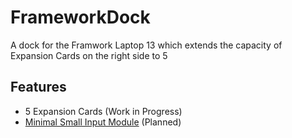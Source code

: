 # FrameworkDock

A dock for the Framwork Laptop 13 which extends the capacity of Expansion Cards on the right side to 5

## Features

- 5 Expansion Cards (Work in Progress)
- [Minimal Small Input Module](https://github.com/FrameworkComputer/InputModules/tree/main/Electrical/MinimalSmallInputModule) (Planned)
